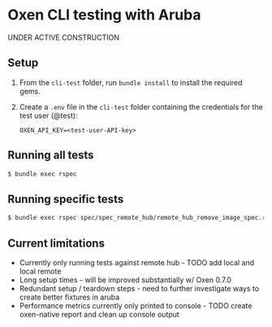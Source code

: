 # Oxen CLI testing with Aruba

UNDER ACTIVE CONSTRUCTION

## Setup 

1. From the `cli-test` folder, run `bundle install` to install the required gems. 

2. Create a `.env` file in the `cli-test` folder containing the credentials for the test user (@test): 
    
    ```
    OXEN_API_KEY=<test-user-API-key>
    ```

## Running all tests
```bash
$ bundle exec rspec
```

## Running specific tests 
```bash
$ bundle exec rspec spec/spec_remote_hub/remote_hub_remove_image_spec.rb
```

## Current limitations 
- Currently only running tests against remote hub - TODO add local and local remote 
- Long setup times - will be improved substantially w/ Oxen 0.7.0
- Redundant setup / teardown steps - need to further investigate ways to create better fixtures in aruba
- Performance metrics currently only printed to console - TODO create oxen-native report and clean up console output
